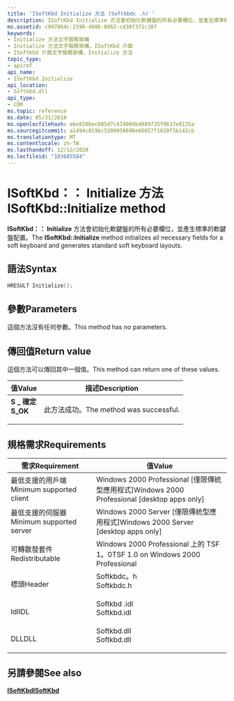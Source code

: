 ```yaml
---
title: 'ISoftKbd Initialize 方法 (Softkbdc .h) '
description: ISoftKbd Initialize 方法會初始化軟鍵盤的所有必要欄位，並產生標準的軟鍵盤配置。
ms.assetid: c997864c-2596-4086-8062-cd30f371c38f
keywords:
- Initialize 方法文字服務架構
- Initialize 方法文字服務架構，ISoftKbd 介面
- ISoftKbd 介面文字服務架構，Initialize 方法
topic_type:
- apiref
api_name:
- ISoftKbd.Initialize
api_location:
- Softkbd.dll
api_type:
- COM
ms.topic: reference
ms.date: 05/31/2018
ms.openlocfilehash: e6e820becb05d7c474004b4889735f9637e0135a
ms.sourcegitcommit: a1494c819bc5200050696e66057f1020f5b142cb
ms.translationtype: MT
ms.contentlocale: zh-TW
ms.lasthandoff: 12/12/2020
ms.locfileid: "103685584"
---
```

# <a name="isoftkbdinitialize-method"></a><span data-ttu-id="13f60-106">ISoftKbd：： Initialize 方法</span><span class="sxs-lookup"><span data-stu-id="13f60-106">ISoftKbd::Initialize method</span></span>

<span data-ttu-id="13f60-107">**ISoftKbd：： Initialize** 方法會初始化軟鍵盤的所有必要欄位，並產生標準的軟鍵盤配置。</span><span class="sxs-lookup"><span data-stu-id="13f60-107">The **ISoftKbd::Initialize** method initializes all necessary fields for a soft keyboard and generates standard soft keyboard layouts.</span></span>

## <a name="syntax"></a><span data-ttu-id="13f60-108">語法</span><span class="sxs-lookup"><span data-stu-id="13f60-108">Syntax</span></span>


```C++
HRESULT Initialize();
```



## <a name="parameters"></a><span data-ttu-id="13f60-109">參數</span><span class="sxs-lookup"><span data-stu-id="13f60-109">Parameters</span></span>

<span data-ttu-id="13f60-110">這個方法沒有任何參數。</span><span class="sxs-lookup"><span data-stu-id="13f60-110">This method has no parameters.</span></span>

## <a name="return-value"></a><span data-ttu-id="13f60-111">傳回值</span><span class="sxs-lookup"><span data-stu-id="13f60-111">Return value</span></span>

<span data-ttu-id="13f60-112">這個方法可以傳回其中一個值。</span><span class="sxs-lookup"><span data-stu-id="13f60-112">This method can return one of these values.</span></span>



| <span data-ttu-id="13f60-113">值</span><span class="sxs-lookup"><span data-stu-id="13f60-113">Value</span></span>                                                                                | <span data-ttu-id="13f60-114">描述</span><span class="sxs-lookup"><span data-stu-id="13f60-114">Description</span></span>                           |
|--------------------------------------------------------------------------------------|---------------------------------------|
| <dl> <span data-ttu-id="13f60-115"><dt>**S \_ 確定**</dt></span><span class="sxs-lookup"><span data-stu-id="13f60-115"><dt>**S\_OK**</dt></span></span> </dl> | <span data-ttu-id="13f60-116">此方法成功。</span><span class="sxs-lookup"><span data-stu-id="13f60-116">The method was successful.</span></span><br/> |



 

## <a name="requirements"></a><span data-ttu-id="13f60-117">規格需求</span><span class="sxs-lookup"><span data-stu-id="13f60-117">Requirements</span></span>



| <span data-ttu-id="13f60-118">需求</span><span class="sxs-lookup"><span data-stu-id="13f60-118">Requirement</span></span> | <span data-ttu-id="13f60-119">值</span><span class="sxs-lookup"><span data-stu-id="13f60-119">Value</span></span> |
|-------------------------------------|----------------------------------------------------------------------------------------|
| <span data-ttu-id="13f60-120">最低支援的用戶端</span><span class="sxs-lookup"><span data-stu-id="13f60-120">Minimum supported client</span></span><br/> | <span data-ttu-id="13f60-121">Windows 2000 Professional \[僅限傳統型應用程式\]</span><span class="sxs-lookup"><span data-stu-id="13f60-121">Windows 2000 Professional \[desktop apps only\]</span></span><br/>                             |
| <span data-ttu-id="13f60-122">最低支援的伺服器</span><span class="sxs-lookup"><span data-stu-id="13f60-122">Minimum supported server</span></span><br/> | <span data-ttu-id="13f60-123">Windows 2000 Server \[僅限傳統型應用程式\]</span><span class="sxs-lookup"><span data-stu-id="13f60-123">Windows 2000 Server \[desktop apps only\]</span></span><br/>                                   |
| <span data-ttu-id="13f60-124">可轉散發套件</span><span class="sxs-lookup"><span data-stu-id="13f60-124">Redistributable</span></span><br/>          | <span data-ttu-id="13f60-125">Windows 2000 Professional 上的 TSF 1。0</span><span class="sxs-lookup"><span data-stu-id="13f60-125">TSF 1.0 on Windows 2000 Professional</span></span><br/>                                        |
| <span data-ttu-id="13f60-126">標頭</span><span class="sxs-lookup"><span data-stu-id="13f60-126">Header</span></span><br/>                   | <dl> <span data-ttu-id="13f60-127"><dt>Softkbdc。h</dt></span><span class="sxs-lookup"><span data-stu-id="13f60-127"><dt>Softkbdc.h</dt></span></span> </dl>  |
| <span data-ttu-id="13f60-128">Idl</span><span class="sxs-lookup"><span data-stu-id="13f60-128">IDL</span></span><br/>                      | <dl> <span data-ttu-id="13f60-129"><dt>Softkbd .idl</dt></span><span class="sxs-lookup"><span data-stu-id="13f60-129"><dt>Softkbd.idl</dt></span></span> </dl> |
| <span data-ttu-id="13f60-130">DLL</span><span class="sxs-lookup"><span data-stu-id="13f60-130">DLL</span></span><br/>                      | <dl> <span data-ttu-id="13f60-131"><dt>Softkbd.dll</dt></span><span class="sxs-lookup"><span data-stu-id="13f60-131"><dt>Softkbd.dll</dt></span></span> </dl> |



## <a name="see-also"></a><span data-ttu-id="13f60-132">另請參閱</span><span class="sxs-lookup"><span data-stu-id="13f60-132">See also</span></span>

<dl> <dt>

[<span data-ttu-id="13f60-133">**ISoftKbd**</span><span class="sxs-lookup"><span data-stu-id="13f60-133">**ISoftKbd**</span></span>](isoftkbd.md)
</dt> </dl>

 

 





